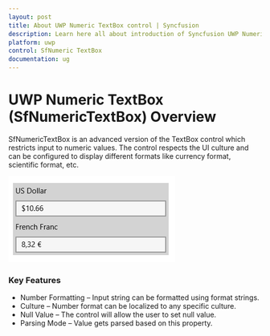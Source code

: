 ```yaml
---
layout: post
title: About UWP Numeric TextBox control | Syncfusion
description: Learn here all about introduction of Syncfusion UWP Numeric TextBox (SfNumericTextBox) control, its elements and more.
platform: uwp
control: SfNumeric TextBox
documentation: ug
---
```


# UWP Numeric TextBox (SfNumericTextBox) Overview

SfNumericTextBox is an advanced version of the TextBox control which restricts input to numeric values. The control respects the UI culture and can be configured to display different formats like currency format, scientific format, etc.



![NumericTextBox Example view](Overview_images/Overview_img1.png)



### Key Features

* Number Formatting – Input string can be formatted using format strings. 
* Culture – Number format can be localized to any specific culture.
* Null Value – The control will allow the user to set null value.
* Parsing Mode – Value gets parsed based on this property.

